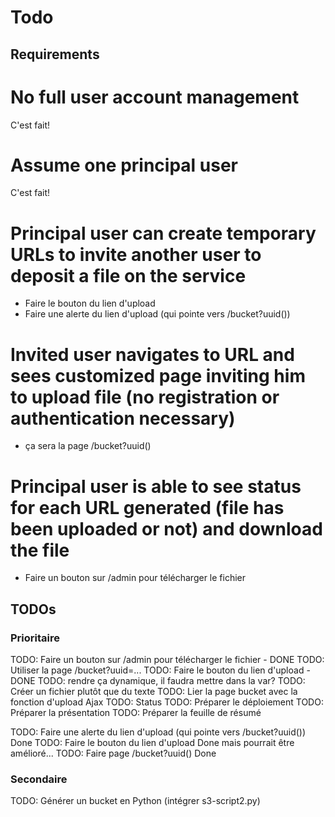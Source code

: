 # Todo

## Requirements

# No full user account management
C'est fait!

# Assume one principal user
C'est fait!

# Principal user can create temporary URLs to invite another user to deposit a file on the service

- Faire le bouton du lien d'upload
- Faire une alerte du lien d'upload (qui pointe vers /bucket?uuid())

# Invited user navigates to URL and sees customized page inviting him to upload file (no registration or authentication necessary)

- ça sera la page /bucket?uuid()

# Principal user is able to see status for each URL generated (file has been uploaded or not) and download the file

- Faire un bouton sur /admin pour télécharger le fichier

## TODOs

### Prioritaire
TODO: Faire un bouton sur /admin pour télécharger le fichier - DONE
TODO: Utiliser la page /bucket?uuid=... 
TODO: Faire le bouton du lien d'upload - DONE
TODO: rendre ça dynamique, il faudra mettre dans la var?
TODO: Créer un fichier plutôt que du texte
TODO: Lier la page bucket avec la fonction d'upload Ajax
TODO: Status
TODO: Préparer le déploiement
TODO: Préparer la présentation
TODO: Préparer la feuille de résumé

TODO: Faire une alerte du lien d'upload (qui pointe vers /bucket?uuid()) 
    Done
TODO: Faire le bouton du lien d'upload
    Done mais pourrait être amélioré...
TODO: Faire page /bucket?uuid()
    Done

### Secondaire
TODO: Générer un bucket en Python (intégrer s3-script2.py)



